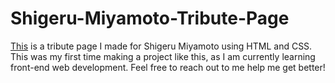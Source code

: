 # Shigeru-Miyamoto-Tribute-Page

[This](https://codepen.io/adybas/full/ZvwELV/) is a tribute page I made for Shigeru Miyamoto using HTML and CSS. This was my first time making a project like this, as I am currently learning front-end web development. Feel free to reach out to me help me get better!
